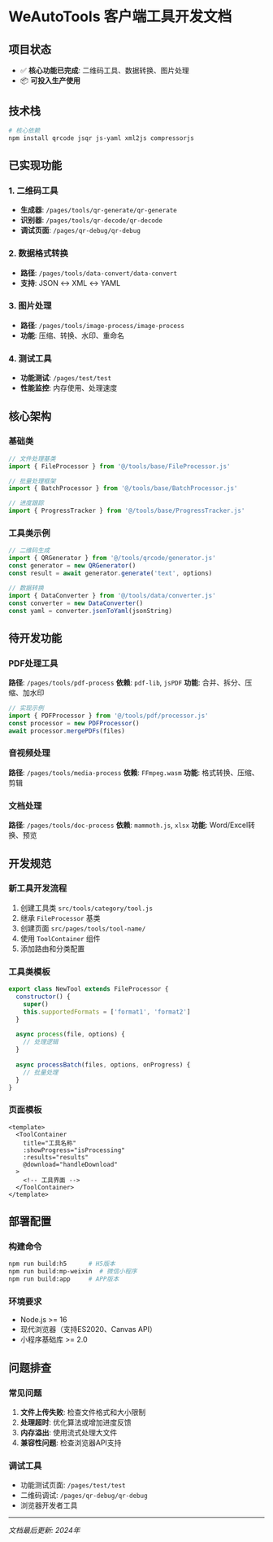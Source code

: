 # WeAutoTools 客户端工具开发文档

## 项目状态
- ✅ **核心功能已完成**: 二维码工具、数据转换、图片处理
- 📦 **可投入生产使用**

## 技术栈
```bash
# 核心依赖
npm install qrcode jsqr js-yaml xml2js compressorjs
```

## 已实现功能

### 1. 二维码工具
- **生成器**: `/pages/tools/qr-generate/qr-generate`
- **识别器**: `/pages/tools/qr-decode/qr-decode`
- **调试页面**: `/pages/qr-debug/qr-debug`

### 2. 数据格式转换
- **路径**: `/pages/tools/data-convert/data-convert`
- **支持**: JSON ↔ XML ↔ YAML

### 3. 图片处理
- **路径**: `/pages/tools/image-process/image-process`
- **功能**: 压缩、转换、水印、重命名

### 4. 测试工具
- **功能测试**: `/pages/test/test`
- **性能监控**: 内存使用、处理速度

## 核心架构

### 基础类
```javascript
// 文件处理基类
import { FileProcessor } from '@/tools/base/FileProcessor.js'

// 批量处理框架
import { BatchProcessor } from '@/tools/base/BatchProcessor.js'

// 进度跟踪
import { ProgressTracker } from '@/tools/base/ProgressTracker.js'
```

### 工具类示例
```javascript
// 二维码生成
import { QRGenerator } from '@/tools/qrcode/generator.js'
const generator = new QRGenerator()
const result = await generator.generate('text', options)

// 数据转换
import { DataConverter } from '@/tools/data/converter.js'
const converter = new DataConverter()
const yaml = converter.jsonToYaml(jsonString)
```

## 待开发功能

### PDF处理工具
**路径**: `/pages/tools/pdf-process`
**依赖**: `pdf-lib`, `jsPDF`
**功能**: 合并、拆分、压缩、加水印

```javascript
// 实现示例
import { PDFProcessor } from '@/tools/pdf/processor.js'
const processor = new PDFProcessor()
await processor.mergePDFs(files)
```

### 音视频处理
**路径**: `/pages/tools/media-process`
**依赖**: `FFmpeg.wasm`
**功能**: 格式转换、压缩、剪辑

### 文档处理
**路径**: `/pages/tools/doc-process`
**依赖**: `mammoth.js`, `xlsx`
**功能**: Word/Excel转换、预览

## 开发规范

### 新工具开发流程
1. 创建工具类 `src/tools/category/tool.js`
2. 继承 `FileProcessor` 基类
3. 创建页面 `src/pages/tools/tool-name/`
4. 使用 `ToolContainer` 组件
5. 添加路由和分类配置

### 工具类模板
```javascript
export class NewTool extends FileProcessor {
  constructor() {
    super()
    this.supportedFormats = ['format1', 'format2']
  }
  
  async process(file, options) {
    // 处理逻辑
  }
  
  async processBatch(files, options, onProgress) {
    // 批量处理
  }
}
```

### 页面模板
```vue
<template>
  <ToolContainer
    title="工具名称"
    :showProgress="isProcessing"
    :results="results"
    @download="handleDownload"
  >
    <!-- 工具界面 -->
  </ToolContainer>
</template>
```

## 部署配置

### 构建命令
```bash
npm run build:h5      # H5版本
npm run build:mp-weixin  # 微信小程序
npm run build:app     # APP版本
```

### 环境要求
- Node.js >= 16
- 现代浏览器（支持ES2020、Canvas API）
- 小程序基础库 >= 2.0

## 问题排查

### 常见问题
1. **文件上传失败**: 检查文件格式和大小限制
2. **处理超时**: 优化算法或增加进度反馈
3. **内存溢出**: 使用流式处理大文件
4. **兼容性问题**: 检查浏览器API支持

### 调试工具
- 功能测试页面: `/pages/test/test`
- 二维码调试: `/pages/qr-debug/qr-debug`
- 浏览器开发者工具

---

*文档最后更新: 2024年*

